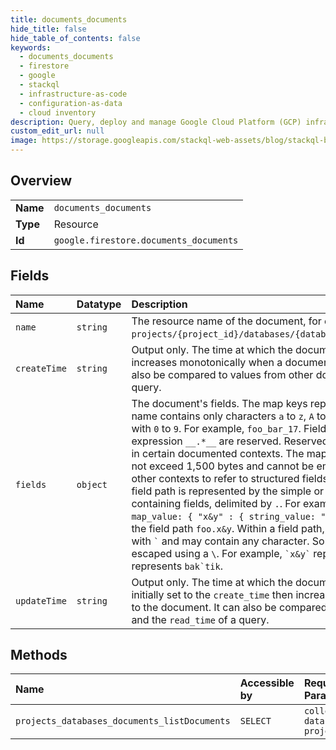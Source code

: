 ```yaml
---
title: documents_documents
hide_title: false
hide_table_of_contents: false
keywords:
  - documents_documents
  - firestore
  - google    
  - stackql
  - infrastructure-as-code
  - configuration-as-data
  - cloud inventory
description: Query, deploy and manage Google Cloud Platform (GCP) infrastructure and resources using SQL
custom_edit_url: null
image: https://storage.googleapis.com/stackql-web-assets/blog/stackql-blog-post-featured-image.png
---
```

  
    

## Overview
<table><tbody>
<tr><td><b>Name</b></td><td><code>documents_documents</code></td></tr>
<tr><td><b>Type</b></td><td>Resource</td></tr>
<tr><td><b>Id</b></td><td><code>google.firestore.documents_documents</code></td></tr>
</tbody></table>

## Fields
| Name | Datatype | Description |
|:-----|:---------|:------------|
| `name` | `string` | The resource name of the document, for example `projects/{project_id}/databases/{database_id}/documents/{document_path}`. |
| `createTime` | `string` | Output only. The time at which the document was created. This value increases monotonically when a document is deleted then recreated. It can also be compared to values from other documents and the `read_time` of a query. |
| `fields` | `object` | The document's fields. The map keys represent field names. A simple field name contains only characters `a` to `z`, `A` to `Z`, `0` to `9`, or `_`, and must not start with `0` to `9`. For example, `foo_bar_17`. Field names matching the regular expression `__.*__` are reserved. Reserved field names are forbidden except in certain documented contexts. The map keys, represented as UTF-8, must not exceed 1,500 bytes and cannot be empty. Field paths may be used in other contexts to refer to structured fields defined here. For `map_value`, the field path is represented by the simple or quoted field names of the containing fields, delimited by `.`. For example, the structured field `"foo" : { map_value: { "x&y" : { string_value: "hello" }}}` would be represented by the field path `foo.x&y`. Within a field path, a quoted field name starts and ends with `` ` `` and may contain any character. Some characters, including `` ` ``, must be escaped using a `\`. For example, `` `x&y` `` represents `x&y` and `` `bak\`tik` `` represents `` bak`tik ``. |
| `updateTime` | `string` | Output only. The time at which the document was last changed. This value is initially set to the `create_time` then increases monotonically with each change to the document. It can also be compared to values from other documents and the `read_time` of a query. |
## Methods
| Name | Accessible by | Required Params |
|:-----|:--------------|:----------------|
| `projects_databases_documents_listDocuments` | `SELECT` | `collectionId, databasesId, projectsId` |

